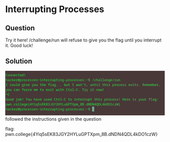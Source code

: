 # Interrupting Processes
## Question
Try it here! /challenge/run will refuse to give you the flag until you interrupt it. Good luck!


## Solution
![](./images/3.jpg)
followed the instructions given in the question

flag: pwn.college{4Yiq5sEK83JGY2HYLuGPTXpm_8B.dNDN4QDL4kDO1czW}

